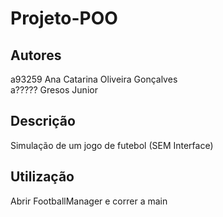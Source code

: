 # Projeto-POO

## Autores

a93259 Ana Catarina Oliveira Gonçalves\
a????? Gresos Junior

## Descrição
Simulação de um jogo de futebol (SEM Interface)

## Utilização
Abrir FootballManager e correr a main

